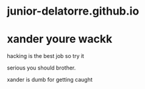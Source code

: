 # junior-delatorre.github.io
 <!DOCTYPE html>
<html>
<head>
<body>

<h1>xander youre wackk</h1>
<p> hacking is the best job so try it<P>
<p>serious you should brother.</p>
<p>xander is dumb for getting caught<p>

</body>
</html> 
